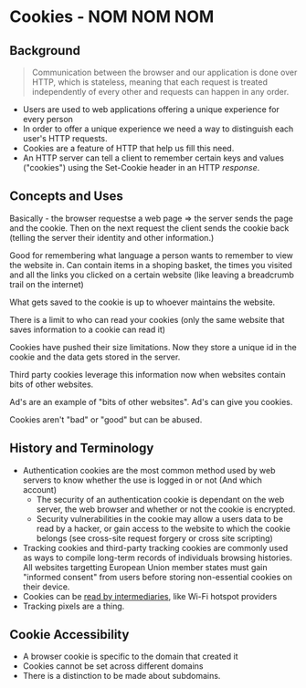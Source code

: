 # Cookies - NOM NOM NOM

## Background

> Communication between the browser and our application is done over HTTP, which is stateless, meaning that each request is treated independently of every other and requests can happen in any order.

- Users are used to web applications offering a unique experience for every person
- In order to offer a unique experience we need a way to distinguish each user's HTTP requests.
- Cookies are a feature of HTTP that help us fill this need.
- An HTTP server can tell a client to remember certain keys and values ("cookies") using the Set-Cookie header in an HTTP _response_.

## Concepts and Uses

Basically - the browser requestse a web page => the server sends the page and the cookie. Then on the next request the client sends the cookie back (telling the server their identity and other information.)

Good for remembering what language a person wants to remember to view the website in. Can contain items in a shoping basket, the times you visited and all the links you clicked on a certain website (like leaving a breadcrumb trail on the internet)

What gets saved to the cookie is up to whoever maintains the website.

There is a limit to who can read your cookies (only the same website that saves information to a cookie can read it)

Cookies have pushed their size limitations. Now they store a unique id in the cookie and the data gets stored in the server.

Third party cookies leverage this information now when websites contain bits of other websites.

Ad's are an example of "bits of other websites". Ad's can give you cookies.

Cookies aren't "bad" or "good" but can be abused.

## History and Terminology

- Authentication cookies are the most common method used by web servers to know whether the use is logged in or not (And which account)
  - The security of an authentication cookie is dependant on the web server, the web browser and whether or not the cookie is encrypted.
  - Security vulnerabilities in the cookie may allow a users data to be read by a hacker, or gain access to the website to which the cookie belongs (see cross-site request forgery or cross site scripting)
- Tracking cookies and third-party tracking cookies are commonly used as ways to compile long-term records of individuals browsing histories. All websites targetting European Union member states must gain "informed consent" from users before storing non-essential cookies on their device.
- Cookies can be [read by intermediaries](https://thejh.net/written-stuff/want-to-use-my-wifi?), like Wi-Fi hotspot providers
- Tracking pixels are a thing.

## Cookie Accessibility

- A browser cookie is specific to the domain that created it
- Cookies cannot be set across different domains
- There is a distinction to be made about subdomains.
